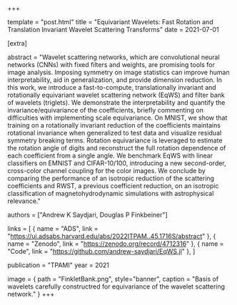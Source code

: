 +++

template = "post.html"
title = "Equivariant Wavelets: Fast Rotation and Translation Invariant Wavelet Scattering Transforms"
date = 2021-07-01

[extra]

abstract = "Wavelet scattering networks, which are convolutional neural networks (CNNs) with fixed filters and weights, are promising tools for image analysis. Imposing symmetry on image statistics can improve human interpretability, aid in generalization, and provide dimension reduction. In this work, we introduce a fast-to-compute, translationally invariant and rotationally equivariant wavelet scattering network (EqWS) and filter bank of wavelets (triglets). We demonstrate the interpretability and quantify the invariance/equivariance of the coefficients, briefly commenting on difficulties with implementing scale equivariance. On MNIST, we show that training on a rotationally invariant reduction of the coefficients maintains rotational invariance when generalized to test data and visualize residual symmetry breaking terms. Rotation equivariance is leveraged to estimate the rotation angle of digits and reconstruct the full rotation dependence of each coefficient from a single angle. We benchmark EqWS with linear classifiers on EMNIST and CIFAR-10/100, introducing a new second-order, cross-color channel coupling for the color images. We conclude by comparing the performance of an isotropic reduction of the scattering coefficients and RWST, a previous coefficient reduction, on an isotropic classification of magnetohydrodynamic simulations with astrophysical relevance."

authors = ["Andrew K Saydjari, Douglas P Finkbeiner"]

links = [
    { name = "ADS", link = "https://ui.adsabs.harvard.edu/abs/2022ITPAM..45.1716S/abstract" },
    { name = "Zenodo", link = "https://zenodo.org/record/4712316" },
    { name = "Code", link = "https://github.com/andrew-saydjari/EqWS.jl" },
]

publication = "TPAMI"
year = 2021

image = { path = "FinkletBank.png", style="banner", caption = "Basis of wavelets carefully constructred for equivariance of the wavelet scattering network." }
+++


